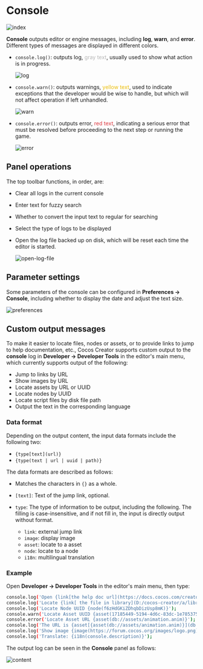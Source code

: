 # Console

![index](index/index.png)

**Console** outputs editor or engine messages, including **log**, **warn**, and **error**. Different types of messages are displayed in different colors.

- `console.log()`: outputs log, <font color=#b6b6b6>gray text</font>, usually used to show what action is in progress.

  ![log](index/log.png)

- `console.warn()`: outputs warnings, <font color=#ebbe09>yellow text</font>, used to indicate exceptions that the developer would be wise to handle, but which will not affect operation if left unhandled.

  ![warn](index/warn.png)

- `console.error()`: outputs error, <font color=#dd3c43>red text</font>, indicating a serious error that must be resolved before proceeding to the next step or running the game.

  ![error](index/error.png)

## Panel operations

The top toolbar functions, in order, are:

- Clear all logs in the current console
- Enter text for fuzzy search
- Whether to convert the input text to regular for searching
- Select the type of logs to be displayed
- Open the log file backed up on disk, which will be reset each time the editor is started.

  ![open-log-file](index/open-log-file.png)

## Parameter settings

Some parameters of the console can be configured in **Preferences -> Console**, including whether to display the date and adjust the text size.

![preferences](index/preferences.png)

## Custom output messages

To make it easier to locate files, nodes or assets, or to provide links to jump to help documentation, etc., Cocos Creator supports custom output to the **console** log in **Developer -> Developer Tools** in the editor's main menu, which currently supports output of the following:

- Jump to links by URL
- Show images by URL
- Locate assets by URL or UUID
- Locate nodes by UUID
- Locate script files by disk file path
- Output the text in the corresponding language

### Data format

Depending on the output content, the input data formats include the following two:

- `{type[text](url)}`
- `{type(text | url | uuid | path)}`

The data formats are described as follows:

- Matches the characters in `{}` as a whole.
- `[text]`: Text of the jump link, optional.
- `type`: The type of information to be output, including the following. The filling is case-insensitive, and if not fill in, the input is directly output without format.

    - `link`: external jump link
    - `image`: display image
    - `asset`: locate to a asset
    - `node`: locate to a node
    - `i18n`: multilingual translation

### Example

Open **Developer -> Developer Tools** in the editor's main menu, then type:

```sh
console.log('Open {link[the help doc url](https://docs.cocos.com/creator/manual/en/editor/console/)}');
console.log('Locate {link[ the file in library](D:/cocos-creator/a/library/36/36b55a90-1547-4695-8105-abd89f8a0e5f.js)}');
console.log('Locate Node UUID {node(f6zHdGKiZDhqbDizUsp8mK)}');
console.warn('Locate Asset UUID {asset(17185449-5194-4d6c-83dc-1e785375acdb)}');
console.error('Locate Asset URL {asset(db://assets/animation.anim)}');
console.log('The URL is {asset[{asset(db://assets/animation.anim)}](db://assets/animation.anim)}');
console.log('Show image {image(https://forum.cocos.org/images/logo.png)}');
console.log('Translate: {i18n(console.description)}');
```

The output log can be seen in the **Console** panel as follows:

![content](index/content.png)
